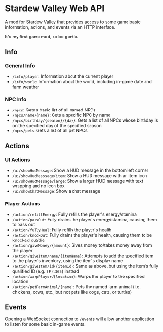 # Stardew Valley Web API

A mod for Stardew Valley that provides access to some game basic information, actions, and events via an HTTP interface.

It's my first game mod, so be gentle.

## Info

### General Info

- `/info/player`: Information about the current player
- `/info/world`: Information about the world, including in-game date and farm weather

### NPC Info

- `/npcs`: Gets a basic list of all named NPCs
- `/npcs/name/{name}`: Gets a specific NPC by name
- `/npcs/birthday/{season}/{day}`: Gets a list of all NPCs whose birthday is on the specified day of the specified season
- `/npcs/pets`: Gets a list of all pet NPCs

## Actions

### UI Actions

- `/ui/showHudMessage`: Show a HUD message in the bottom left corner
- `/ui/showHudMesssage/item`: Show a HUD message with an item icon
- `/ui/showHudMessage/large`: Show a larger HUD message with text wrapping and no icon box
- `/ui/showChatMessage`: Show a chat message

### Player Actions

- `/action/refillEnergy`: Fully refills the player's energy/stamina
- `/action/passOut`: Fully drains the player's energy/stamina, causing them to pass out
- `/action/fullyHeal`: Fully refills the player's health
- `/action/knockOut`: Fully drains the player's health, causing them to be knocked out/die
- `/action/giveMoney/{amount}`: Gives money to/takes money away from the player
- `/action/giveItem/name/{itemName}`: Attempts to add the specified item to the player's inventory, using the item's display name
- `/action/giveItem/id/{itemId}`: Same as above, but using the item's fully qualified ID (e.g. `(F)1365`) instead
- `/action/warpPlayer/{location}`: Warps the player to the specified location
- `/action/petFarmAnimal/{name}`: Pets the named farm animal (i.e. chickens, cows, etc., but not pets like dogs, cats, or turtles)

## Events

Opening a WebSocket connection to `/events` will allow another application to listen for some basic in-game events.